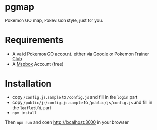 # pgmap
Pokemon GO map, Pokevision style, just for you.

# Requirements

* A valid Pokemon GO account, either via Google or [Pokemon Trainer Club](https://club.pokemon.com/us/pokemon-trainer-club/sign-up/?mo_ar=true)
* A [Mapbox](https://www.mapbox.com/) Account (free)

# Installation

* copy `/config.js.sample` to `/config.js` and fill in the `login` part
* copy `/public/js/config.js.sample` to `/public/js/config.js` and fill in the `leafletURL` part
* `npm install`


Then `npm run` and open [http://localhost:3000](http://localhost:3000) in your browser
